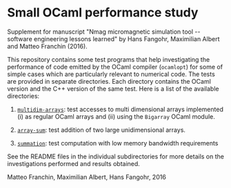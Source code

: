 # Small OCaml performance study

Supplement for manuscript "Nmag micromagnetic simulation tool -- software engineering lessons learned" by Hans Fangohr, Maximilian Albert and Matteo Franchin (2016).

This repository contains some test programs that help investigating the
performance of code emitted by the OCaml compiler (`ocamlopt`) for some of
simple cases which are particularly relevant to numerical code. The tests are
provided in separate directories. Each directory contains the OCaml version and
the C++ version of the same test. Here is a list of the available directories:

1. [`multidim-arrays`](multidim-arrays): test accesses to multi dimensional
   arrays implemented (i) as regular OCaml arrays and (ii) using the `Bigarray`
   OCaml module.

2. [`array-sum`](array-sum): test addition of two large unidimensional arrays.

3. [`summation`](summation): test computation with low memory bandwidth
   requirements

See the README files in the individual subdirectories for more details on
the investigations performed and results obtained.

Matteo Franchin, Maximilian Albert, Hans Fangohr, 2016
